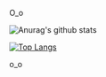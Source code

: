 O_o

![Anurag's github stats](https://github-readme-stats.vercel.app/api?username=BugPersonality&show_icons=true&theme=tokyonight)

[![Top Langs](https://github-readme-stats.vercel.app/api/top-langs/?username=BugPersonality&langs_count=8&theme=tokyonight)](https://github.com/BugPersonality/github-readme-stats)

o_o

